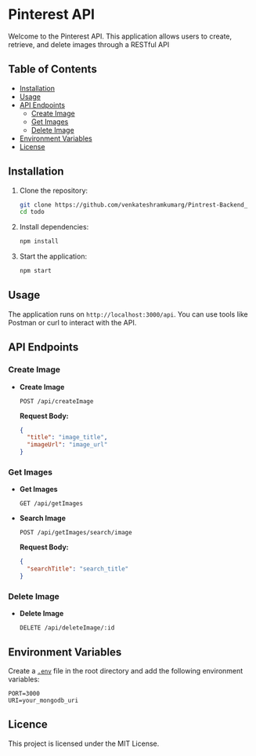 # Pinterest API

Welcome to the Pinterest API. This application allows users to create, retrieve, and delete images through a RESTful API

## Table of Contents

- [Installation](#installation)
- [Usage](#usage)
- [API Endpoints](#api-endpoints)
  - [Create Image](#create-image)
  - [Get Images](#get-images)
  - [Delete Image](#delete-image)
- [Environment Variables](#environment-variables)
- [License](#license)

## Installation

1. Clone the repository:

   ```sh
   git clone https://github.com/venkateshramkumarg/Pintrest-Backend_
   cd todo
   ```

2. Install dependencies:

   ```sh
   npm install
   ```

3. Start the application:
   ```sh
   npm start
   ```

## Usage

The application runs on `http://localhost:3000/api`. You can use tools like Postman or curl to interact with the API.

## API Endpoints

### Create Image

- **Create Image**
  ```http
  POST /api/createImage
  ```
  **Request Body:**
  ```json
  {
    "title": "image_title",
    "imageUrl": "image_url"
  }
  ```

### Get Images

- **Get Images**

  ```http
  GET /api/getImages
  ```

- **Search Image**
  ```http
  POST /api/getImages/search/image
  ```
  **Request Body:**
  ```json
  {
    "searchTitle": "search_title"
  }
  ```

### Delete Image

- **Delete Image**
  ```http
  DELETE /api/deleteImage/:id
  ```

## Environment Variables

Create a [`.env`](command:_github.copilot.openRelativePath?%5B%7B%22scheme%22%3A%22file%22%2C%22authority%22%3A%22%22%2C%22path%22%3A%22%2Fc%3A%2FVS%20CODE%2FNodeJS%2Ftodo%2F.env%22%2C%22query%22%3A%22%22%2C%22fragment%22%3A%22%22%7D%5D "c:\\VS CODE\\NodeJS\\todo.env") file in the root directory and add the following environment variables:

```env
PORT=3000
URI=your_mongodb_uri
```

## Licence

This project is licensed under the MIT License.
